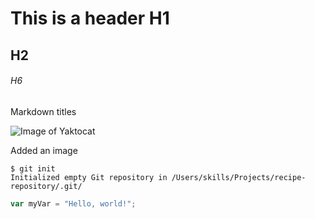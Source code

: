 # This is a header H1
## H2
###### H6

Markdown titles


![Image of Yaktocat](https://octodex.github.com/images/yaktocat.png)

Added an image


```
$ git init
Initialized empty Git repository in /Users/skills/Projects/recipe-repository/.git/
```
``` javascript
var myVar = "Hello, world!";
```
